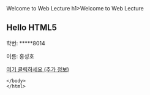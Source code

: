 <!DOCTYPE html>
<html lang="en">


<head>
    <meta charset="UTF-8">
    <tittle> Welcome to Web Lecture <tittle>
    </head>
    <body>
        h1>Welcome to Web Lecture</h1>
        <h2>Hello HTML5</h2>
        <p>학번: *****8014</p>
        <p>이름: 홍성호</p>
        <a href="https://www.example.com">
            여기 클릭하세요
            <a href="https://www.anotherexample.com" style="color: inherit;">(추가 정보)</a>
        </a>

    </body>
    </html>

